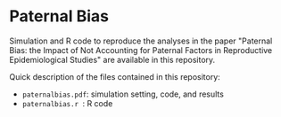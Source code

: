 # Paternal Bias

Simulation and R code to reproduce the analyses in the paper "Paternal Bias: the Impact of Not Accounting for Paternal Factors in Reproductive Epidemiological Studies" are available in this repository. 

Quick description of the files contained in this repository:
* `paternalbias.pdf`: simulation setting, code, and results
* `paternalbias.r `: R code

